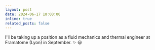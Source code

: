 ```yaml
---
layout: post
date: 2024-06-17 10:00:00
inline: true
related_posts: false
---
```


I'll be taking up a position as a fluid mechanics and thermal engineer at Framatome (Lyon) in September. :sparkles: :smiley:
